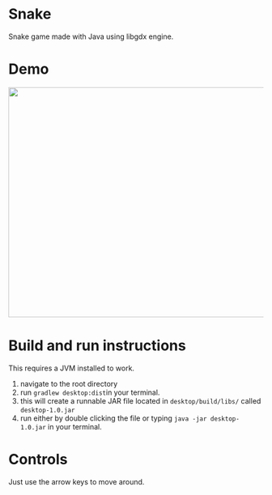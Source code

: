 # Snake
Snake game made with Java using libgdx engine.

# Demo
<img src="https://thumbs.gfycat.com/TidyBadHawaiianmonkseal-small.gif" width="525" height="455" />

# Build and run instructions
This requires a JVM installed to work.

1. navigate to the root directory 
2. run `gradlew desktop:dist`in your terminal.
3. this will create a runnable JAR file located in `desktop/build/libs/` called `desktop-1.0.jar `
4. run either by double clicking the file or typing `java -jar desktop-1.0.jar` in your terminal.

# Controls
Just use the arrow keys to move around.

